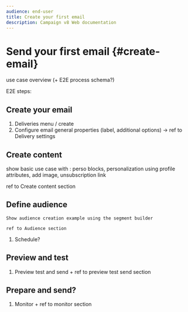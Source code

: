 ```yaml
---
audience: end-user
title: Create your first email
description: Campaign v8 Web documentation
---
```

# Send your first email {#create-email}

use case overview (+ E2E process schema?)

E2E steps:

## Create your email

1. Deliveries menu / create
1. Configure email general properties (label, additional options) -> ref to Delivery settings

## Create content

   show basic use case with : perso blocks, personalization using profile attributes, add image, unsubscription link

   ref to Create content section

## Define audience

    Show audience creation example using the segment builder

    ref to Audience section

1. Schedule?

## Preview and test

1. Preview test and send + ref to preview test send section

## Prepare and send?

1. Monitor + ref to monitor section
